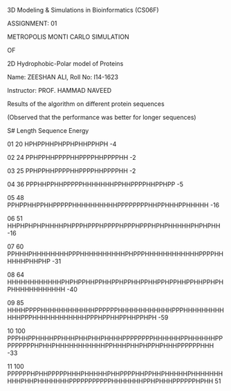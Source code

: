 3D Modeling & Simulations in Bioinformatics (CS06F)

ASSIGNMENT: 01

METROPOLIS MONTI CARLO SIMULATION

OF

2D Hydrophobic-Polar model of Proteins


Name: ZEESHAN ALI, Roll No: I14-1623

Instructor: PROF. HAMMAD NAVEED

Results of the algorithm on different protein sequences

(Observed that the performance was better for longer sequences)

S# Length Sequence Energy

01 20  HPHPPHHPHPPHPHHPPHPH  -4

02 24 PPHPPHHPPPPHHPPPPHHPPPPHH  -2

03 25 PPHPPHHPPPPHHPPPPHHPPPPHH -2

04 36 PPPHHPPHHPPPPPHHHHHHHPPHHPPPPHHPPHPP -5

05 48 PPHPPHHPPHHPPPPPHHHHHHHHHHPPPPPPPPHHPPHHHPPHHHHH -16

06 51 HHPHPHPHPHHHHPHPPPHPPPHPPPPHPPPHPPPHPHPHHHHHPHPHPHH -16

07 60 PPHHHPHHHHHHHHPPPHHHHHHHHHHPHPPPHHHHHHHHHHHHPPPPHHHHHHPHHPHP -31

08 64 HHHHHHHHHHHHPHPHPPHHPPHHPPHPPHHPPHHPPHPPHHPPHHPPHPHPHHHHHHHHHHHH -40

09 85 HHHHPPPPHHHHHHHHHHHHPPPPPPHHHHHHHHHHHHPPPHHHHHHHHHHHHPPPHHHHHHHHHHHHPPPHPPHHPPHHPPHPH -59

10 100 PPPHHPPHHHHPPHHHPHHPHHPHHHHPPPPPPPPHHHHHHPPHHHHHHPPPPPPPPPHPHHPHHHHHHHHHHHPPHHHPHHPHPPHPHHHPPPPPPHHH -33

11 100 PPPPPPHPHHPPPPPHHHPHHHHHPHHPPPPHHPPHHPHHHHHPHHHHHHHHHHPHHPHHHHHHHPPPPPPPPPPPHHHHHHHPPHPHHHPPPPPPHPHH 51
